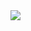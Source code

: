 <image src="https://github.com/MadameSolette/Stylus/blob/master/lichess.org/Dark%20Themes/minimalistic-lobby/images/minimalistic-lobby-light.png">
